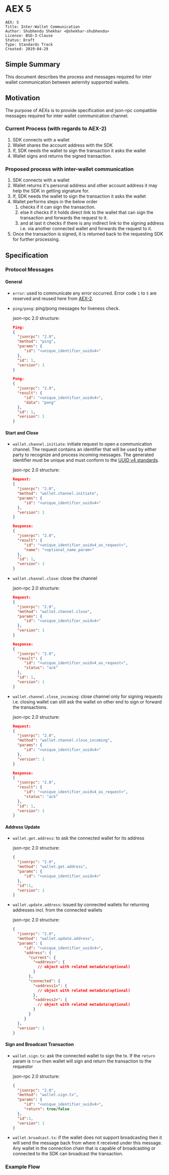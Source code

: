 # AEX 5

```
AEX: 5
Title: Inter-Wallet Communication
Author: Shubhendu Shekhar <@shekhar-shubhendu>
License: BSD-3-Clause
Status: Draft
Type: Standards Track
Created: 2019-04-29
```

## Simple Summary

This document describes the process and messages required for inter wallet communication between aeternity supported wallets.

## Motivation

The purpose of AEXs is to provide specification and json-rpc compatible messages required for inter wallet communication channel.

### Current Process (with regards to AEX-2)

1. SDK connects with a wallet
2. Wallet shares the account address with the SDK
3. If, SDK needs the wallet to sign the transaction it asks the wallet
4. Wallet signs and returns the signed transaction.

### Proposed process with inter-wallet communication

1. SDK connects with a wallet
2. Wallet returns it's personal address and other account address it may help the SDK in getting signature for.
3. If, SDK needs the wallet to sign the transaction it asks the wallet
4. Wallet performs steps in the below order
    1. checks if it can sign the transaction.
    2. else it checks if it holds direct link to the wallet that can sign the transaction and forwards the request to it.
    3. and at last it checks if there is any indirect link to the signing address i.e. via another connected wallet and forwards the request to it.
5. Once the transaction is signed, it is returned back to the requesting SDK for further processing.

## Specification

### Protocol Messages

#### General

- `error`: used to communicate any error occurred. Error code `1` to `5` are reserved and reused here from [AEX-2](https://github.com/apeunit/AEXs/blob/feature/update-aex-2/AEXS/aex-2.md#types-of-errors).

- `ping/pong`: ping/pong messages for liveness check.

  json-rpc 2.0 structure:

  ```json
  Ping:
  {
    "jsonrpc": "2.0",
    "method": "ping",
    "params": {
       "id": "<unique_identifier_uuidv4>"
    },
    "id": 1,
    "version": 1
  }

  Pong:
  {
    "jsonrpc": "2.0",
    "result": {
       "id": "<unique_identifier_uuidv4>",
       "data": "pong"
    },
    "id": 1,
    "version": 1
  }
  ```

#### Start and Close

- `wallet.channel.initiate`: initiate request to open a communication channel. The request contains an identifier that will be used by either party to recognize and process incoming messages. The generated identifier must be unique and must conform to the [UUID v4 standards](https://tools.ietf.org/html/rfc4122#page-14).

  json-rpc 2.0 structure:

  ```json
  Request:
  {
    "jsonrpc": "2.0",
    "method": "wallet.channel.initiate",
    "params": {
       "id": "<unique_identifier_uuidv4>"
    },
    "version": 1
  }

  Response:
  {
    "jsonrpc": "2.0",
    "result": {
       "id": "<unique_identifier_uuidv4_as_request>",
       "name": "<optional_name_param>"
    },
    "id": 1,
    "version": 1
  }
  ```

- `wallet.channel.close`: close the channel

  json-rpc 2.0 structure:

  ```json
  Request:
  {
    "jsonrpc": "2.0",
    "method": "wallet.channel.close",
    "params": {
       "id": "<unique_identifier_uuidv4>"
    },
    "version": 1
  }

  Response:
  {
    "jsonrpc": "2.0",
    "result": {
       "id": "<unique_identifier_uuidv4_as_request>",
       "status": "ack"
    },
    "id": 1,
    "version": 1
  }
  ```

- `wallet.channel.close_incoming`: close channel only for signing requests i.e. closing wallet can still ask the wallet on other end to sign or forward the transactions.

  json-rpc 2.0 structure:

  ```json
  Request:
  {
    "jsonrpc": "2.0",
    "method": "wallet.channel.close_incoming",
    "params": {
       "id": "<unique_identifier_uuidv4>"
    },
    "version": 1
  }

  Response:
  {
    "jsonrpc": "2.0",
    "result": {
       "id": "<unique_identifier_uuidv4_as_request>",
       "status": "ack"
    },
    "id": 1,
    "version": 1
  }
  ```

#### Address Update

- `wallet.get.address`: to ask the connected wallet for its address

  json-rpc 2.0 structure:

  ```json
  {
    "jsonrpc": "2.0",
    "method": "wallet.get.address",
    "params": {
       "id": "<unique_identifier_uuidv4>"
    },
    "id":1,
    "version": 1
  }
  ```

- `wallet.update.address`: issued by connected wallets for returning addresses incl. from the connected wallets

  json-rpc 2.0 structure:

  ```json
  {
    "jsonrpc": "2.0",
    "method": "wallet.update.address",
    "params": {
       "id": "<unique_identifier_uuidv4>",
       "address": {
         "current": {
           "<address>": {
             // object with related metadata(optional)
           }
         },
         "connected": {
           "<address1>": {
             // object with related metadata(optional)
           },
           "<address2>": {
             // object with related metadata(optional)
           }
         }
       }
    },
    "version": 1
  }
  ```

#### Sign and Broadcast Transaction

- `wallet.sign.tx`: ask the connected wallet to sign the tx. If the `return` param is `true` then wallet will sign and return the transaction to the requestor

  json-rpc 2.0 structure:

  ```json
  {
    "jsonrpc": "2.0",
    "method": "wallet.sign.tx",
    "params": {
       "id": "<unique_identifier_uuidv4>",
       "return": true/false
    },
    "id":1,
    "version": 1
  }
  ```

- `wallet.broadcast.tx`: if the wallet does not support broadcasting then it will send the message back from where it received under this message. Any wallet in the connection chain that is capable of broadcasting or connected to the SDK can broadcast the transaction.

### Example Flow